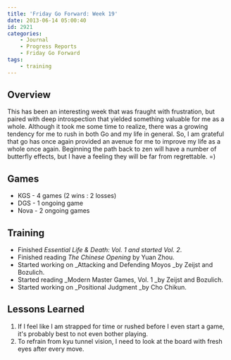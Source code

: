 ```yaml
---
title: 'Friday Go Forward: Week 19'
date: 2013-06-14 05:00:40
id: 2921
categories:
	- Journal
	- Progress Reports
	- Friday Go Forward
tags:
	- training
---
```


## Overview

This has been an interesting week that was fraught with frustration, but paired with deep introspection that yielded something valuable for me as a whole. Although it took me some time to realize, there was a growing tendency for me to rush in both Go and my life in general. So, I am grateful that go has once again provided an avenue for me to improve my life as a whole once again. Beginning the path back to zen will have a number of butterfly effects, but I have a feeling they will be far from regrettable. =)

## Games

*   <span style="line-height: 13px;">KGS - 4 games (2 wins : 2 losses)</span>
*   DGS - 1 ongoing game
*   Nova - 2 ongoing games

## Training

*   <span style="line-height: 13px;">Finished _Essential Life &amp; Death: Vol. 1 _and started_ Vol. 2_.</span>
*   Finished reading _The Chinese Opening_ by Yuan Zhou.
*   Started working on _Attacking and Defending Moyos _by Zeijst and Bozulich.
*   Started reading _Modern Master Games, Vol. 1 _by Zeijst and Bozulich.
*   Started working on _Positional Judgment _by Cho Chikun.

## Lessons Learned

1.  If I feel like I am strapped for time or rushed before I even start a game, it's probably best to not even bother playing.
2.  To refrain from kyu tunnel vision, I need to look at the board with fresh eyes after every move.